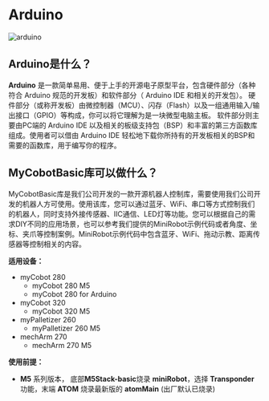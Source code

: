 # Arduino

![arduino](../resourse/10-ArduinoEnv/10.0/10-0-001.jpg)

## Arduino是什么？  

**Arduino** 是一款简单易用、便于上手的开源电子原型平台，包含硬件部分（各种符合 Arduino 规范的开发板）和软件部分（ Arduino IDE 和相关的开发包）。
硬件部分（或称开发板）由微控制器（MCU）、闪存（Flash）以及一组通用输入/输出接口（GPIO）等构成，你可以将它理解为是一块微型电脑主板。
软件部分则主要由PC端的 Arduino IDE 以及相关的板级支持包（BSP）和丰富的第三方函数库组成。使用者可以借由 Arduino IDE 轻松地下载你所持有的开发板相关的BSP和需要的函数库，用于编写你的程序。

## MyCobotBasic库可以做什么？
MyCobotBasic库是我们公司开发的一款开源机器人控制库，需要使用我们公司开发的机器人方可使用。使用该库，您可以通过蓝牙、WiFi、串口等方式控制我们的机器人，同时支持外接传感器、IIC通信、LED灯等功能。您可以根据自己的需求DIY不同的应用场景，也可以参考我们提供的MiniRobot示例代码或者角度、坐标、夹爪等控制案例。MiniRobot示例代码中包含蓝牙、WiFi、拖动示教、距离传感器等控制相关的内容。

**适用设备：**

- myCobot 280
  - myCobot 280 M5
  - myCobot 280 for Arduino <br>
- myCobot 320
  - myCobot 320 M5 <br>
- myPalletizer 260
  - myPalletizer 260 M5<br>
- mechArm 270
  - mechArm 270 M5<br>


**使用前提：**

- **M5** 系列版本， 底部**M5Stack-basic**烧录 **miniRobot**，选择 **Transponder** 功能，末端 **ATOM** 烧录最新版的 **atomMain** (出厂默认已烧录)
